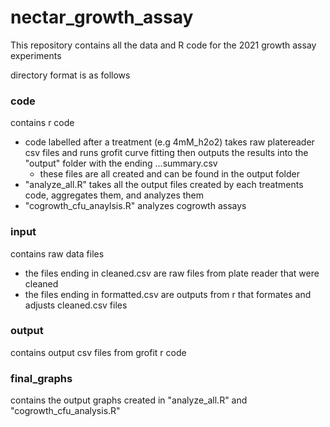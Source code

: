 # nectar_growth_assay
This repository contains all the data and R code for the 2021 growth assay experiments




directory format is as follows

### code
contains r code

* code labelled after a treatment (e.g 4mM_h2o2) takes raw platereader csv files and runs grofit curve fitting then outputs the results into the "output" folder with the ending ...summary.csv
  + these files are all created and can be found in the output folder
* "analyze_all.R" takes all the output files created by each treatments code, aggregates them, and analyzes them
* "cogrowth_cfu_anaylsis.R" analyzes cogrowth assays


### input
contains raw data files

* the files ending in cleaned.csv are raw files from plate reader that were cleaned
* the files ending in formatted.csv are outputs from r that formates and adjusts cleaned.csv files
    
### output
contains output csv files from grofit r code

### final_graphs
contains the output graphs created in "analyze_all.R" and "cogrowth_cfu_analysis.R"





